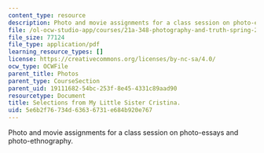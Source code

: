 ```yaml
---
content_type: resource
description: Photo and movie assignments for a class session on photo-essays and photo-ethnography.
file: /ol-ocw-studio-app/courses/21a-348-photography-and-truth-spring-2008/5e6b2f76734d63636731e684b920e767_MIT21A_348S08_cristina.pdf
file_size: 77124
file_type: application/pdf
learning_resource_types: []
license: https://creativecommons.org/licenses/by-nc-sa/4.0/
ocw_type: OCWFile
parent_title: Photos
parent_type: CourseSection
parent_uid: 19111682-54bc-253f-8e45-4331c89aad90
resourcetype: Document
title: Selections from My Little Sister Cristina.
uid: 5e6b2f76-734d-6363-6731-e684b920e767
---
```

Photo and movie assignments for a class session on photo-essays and photo-ethnography.